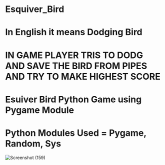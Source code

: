 # Esquiver_Bird 
# In English it means Dodging Bird
# IN GAME PLAYER TRIS TO DODG AND SAVE THE BIRD FROM PIPES AND TRY TO MAKE HIGHEST SCORE
# Esuiver Bird Python Game using Pygame Module
# Python Modules Used = Pygame, Random, Sys

![Screenshot (159)](https://user-images.githubusercontent.com/31153225/105573268-4afa9580-5d82-11eb-9dd9-b8d3a4c6bf8b.png)



